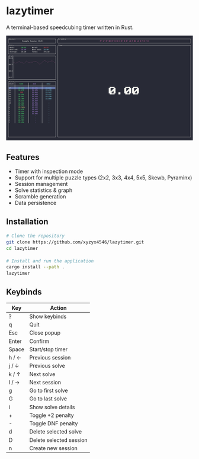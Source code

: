 # lazytimer

A terminal-based speedcubing timer written in Rust.

![Screenshot](screenshot.png)

## Features

- Timer with inspection mode
- Support for multiple puzzle types (2x2, 3x3, 4x4, 5x5, Skewb, Pyraminx)
- Session management
- Solve statistics & graph
- Scramble generation
- Data persistence

## Installation

```bash
# Clone the repository
git clone https://github.com/xyzyx4546/lazytimer.git
cd lazytimer

# Install and run the application
cargo install --path .
lazytimer
```

## Keybinds

| Key   | Action                  |
| ----- | ----------------------- |
| ?     | Show keybinds           |
| q     | Quit                    |
| Esc   | Close popup             |
| Enter | Confirm                 |
| Space | Start/stop timer        |
| h / ← | Previous session        |
| j / ↓ | Previous solve          |
| k / ↑ | Next solve              |
| l / → | Next session            |
| g     | Go to first solve       |
| G     | Go to last solve        |
| i     | Show solve details      |
| +     | Toggle +2 penalty       |
| -     | Toggle DNF penalty      |
| d     | Delete selected solve   |
| D     | Delete selected session |
| n     | Create new session      |
